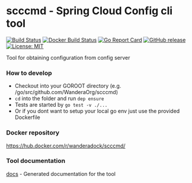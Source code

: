 # scccmd - Spring Cloud Config cli tool

[![Build Status](https://travis-ci.org/WanderaOrg/scccmd.svg?branch=master)](https://travis-ci.org/WanderaOrg/scccmd)
[![Docker Build Status](https://img.shields.io/docker/build/wanderadock/scccmd.svg)](https://hub.docker.com/r/fluffycroc/scccmd/)
[![Go Report Card](https://goreportcard.com/badge/github.com/WanderaOrg/scccmd)](https://goreportcard.com/report/github.com/WanderaOrg/scccmd)
[![GitHub release](https://img.shields.io/github/release/WanderaOrg/scccmd.svg)](https://github.com/WanderaOrg/scccmd/releases/latest)
[![License: MIT](https://img.shields.io/badge/License-MIT-yellow.svg)](https://github.com/WanderaOrg/scccmd/blob/master/LICENSE)

Tool for obtaining configuration from config server

### How to develop
* Checkout into your GOROOT directory (e.g. /go/src/github.com/WanderaOrg/scccmd)
* `cd` into the folder and run `dep ensure`
* Tests are started by `go test -v ./...`
* Or if you dont want to setup your local go env just use the provided Dockerfile

### Docker repository
https://hub.docker.com/r/wanderadock/scccmd/

### Tool documentation
[docs](docs/config.md)	 - Generated documentation for the tool